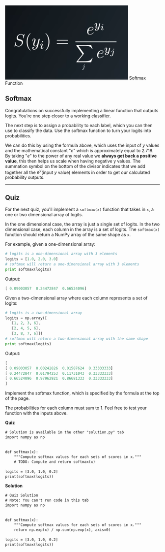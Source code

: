 ![image](../data/L12_17.png)
Softmax Function

## Softmax
Congratulations on successfully implementing a linear function that outputs logits. You're one step closer to a working classifier.

The next step is to assign a probability to each label, which you can then use to classify the data. Use the softmax function to turn your logits into probabilities.

We can do this by using the formula above, which uses the input of $y$ values and the mathematical constant "$e$" which is approximately equal to 2.718. By taking "$e$" to the power of any real value we **always get back a positive value**, this then helps us scale when having negative y values. The summation symbol on the bottom of the divisor indicates that we add together all the $e^y$(input $y$ value) elements in order to get our calculated probability outputs.

---
## Quiz
For the next quiz, you'll implement a `softmax(x)` function that takes in `x`, a one or two dimensional array of logits.

In the one dimensional case, the array is just a single set of logits. In the two dimensional case, each column in the array is a set of logits. The `softmax(x)` function should return a NumPy array of the same shape as `x`.

For example, given a one-dimensional array:
 ```python
# logits is a one-dimensional array with 3 elements
logits = [1.0, 2.0, 3.0]
# softmax will return a one-dimensional array with 3 elements
print softmax(logits)
 ```
 
Output:
 ```python
[ 0.09003057  0.24472847  0.66524096]
 ```

Given a two-dimensional array where each column represents a set of logits:
 ```python
# logits is a two-dimensional array
logits = np.array([
    [1, 2, 3, 6],
    [2, 4, 5, 6],
    [3, 8, 7, 6]])
# softmax will return a two-dimensional array with the same shape
print softmax(logits)
 ```

Output:
 ```python
[
 [ 0.09003057  0.00242826  0.01587624  0.33333333]
 [ 0.24472847  0.01794253  0.11731043  0.33333333]
 [ 0.66524096  0.97962921  0.86681333  0.33333333]
]
 ```
 
Implement the softmax function, which is specified by the formula at the top of the page.

The probabilities for each column must sum to 1. Feel free to test your function with the inputs above.

**Quiz**

```{.python .input}
# Solution is available in the other "solution.py" tab
import numpy as np


def softmax(x):
    """Compute softmax values for each sets of scores in x."""
    # TODO: Compute and return softmax(x)

logits = [3.0, 1.0, 0.2]
print(softmax(logits))
```

**Solution**

```{.python .input}
# Quiz Solution
# Note: You can't run code in this tab
import numpy as np


def softmax(x):
    """Compute softmax values for each sets of scores in x."""
    return np.exp(x) / np.sum(np.exp(x), axis=0)

logits = [3.0, 1.0, 0.2]
print(softmax(logits))
```
